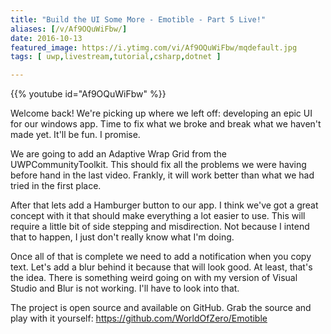 ```yaml
---
title: "Build the UI Some More - Emotible - Part 5 Live!"
aliases: [/v/Af9OQuWiFbw/]
date: 2016-10-13
featured_image: https://i.ytimg.com/vi/Af9OQuWiFbw/mqdefault.jpg
tags: [ uwp,livestream,tutorial,csharp,dotnet ]

---
```


{{% youtube id="Af9OQuWiFbw" %}}

Welcome back! We're picking up where we left off: developing an epic UI for our windows app. Time to fix what we broke and break what we haven't made yet. It'll be fun. I promise.

We are going to add an Adaptive Wrap Grid from the UWPCommunityToolkit. This should fix all the problems we were having before hand in the last video. Frankly, it will work better than what we had tried in the first place.

After that lets add a Hamburger button to our app. I think we've got a great concept with it that should make everything a lot easier to use. This will require a little bit of side stepping and misdirection. Not because I intend that to happen, I just don't really know what I'm doing.

Once all of that is complete we need to add a notification when you copy text. Let's add a blur behind it because that will look good. At least, that's the idea. There is something weird going on with my version of Visual Studio and Blur is not working. I'll have to look into that.

The project is open source and available on GitHub. Grab the source and play with it yourself: https://github.com/WorldOfZero/Emotible